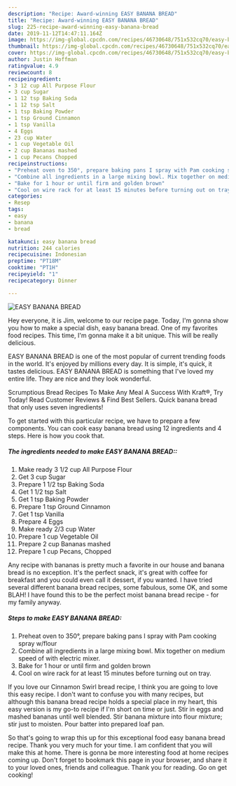 ```yaml
---
description: "Recipe: Award-winning EASY BANANA BREAD"
title: "Recipe: Award-winning EASY BANANA BREAD"
slug: 225-recipe-award-winning-easy-banana-bread
date: 2019-11-12T14:47:11.164Z
image: https://img-global.cpcdn.com/recipes/46730648/751x532cq70/easy-banana-bread-recipe-main-photo.jpg
thumbnail: https://img-global.cpcdn.com/recipes/46730648/751x532cq70/easy-banana-bread-recipe-main-photo.jpg
cover: https://img-global.cpcdn.com/recipes/46730648/751x532cq70/easy-banana-bread-recipe-main-photo.jpg
author: Justin Hoffman
ratingvalue: 4.9
reviewcount: 8
recipeingredient:
- 3 12 cup All Purpose Flour
- 3 cup Sugar
- 1 12 tsp Baking Soda
- 1 12 tsp Salt
- 1 tsp Baking Powder
- 1 tsp Ground Cinnamon
- 1 tsp Vanilla
- 4 Eggs
- 23 cup Water
- 1 cup Vegetable Oil
- 2 cup Bananas mashed
- 1 cup Pecans Chopped
recipeinstructions:
- "Preheat oven to 350°, prepare baking pans I spray with Pam cooking spray w/flour"
- "Combine all ingredients in a large mixing bowl. Mix together on medium speed of with electric mixer."
- "Bake for 1 hour or until firm and golden brown"
- "Cool on wire rack for at least 15 minutes before turning out on tray."
categories:
- Resep
tags:
- easy
- banana
- bread

katakunci: easy banana bread
nutrition: 244 calories
recipecuisine: Indonesian
preptime: "PT18M"
cooktime: "PT1H"
recipeyield: "1"
recipecategory: Dinner

---
```



![EASY BANANA BREAD](https://img-global.cpcdn.com/recipes/46730648/751x532cq70/easy-banana-bread-recipe-main-photo.jpg)

Hey everyone, it is Jim, welcome to our recipe page. Today, I'm gonna show you how to make a special dish, easy banana bread. One of my favorites food recipes. This time, I'm gonna make it a bit unique. This will be really delicious.

EASY BANANA BREAD is one of the most popular of current trending foods in the world. It's enjoyed by millions every day. It is simple, it's quick, it tastes delicious. EASY BANANA BREAD is something that I've loved my entire life. They are nice and they look wonderful.

Scrumptious Bread Recipes To Make Any Meal A Success With Kraft®, Try Today! Read Customer Reviews &amp; Find Best Sellers. Quick banana bread that only uses seven ingredients!


To get started with this particular recipe, we have to prepare a few components. You can cook easy banana bread using 12 ingredients and 4 steps. Here is how you cook that.

##### The ingredients needed to make EASY BANANA BREAD::

1. Make ready 3 1/2 cup All Purpose Flour
1. Get 3 cup Sugar
1. Prepare 1 1/2 tsp Baking Soda
1. Get 1 1/2 tsp Salt
1. Get 1 tsp Baking Powder
1. Prepare 1 tsp Ground Cinnamon
1. Get 1 tsp Vanilla
1. Prepare 4 Eggs
1. Make ready 2/3 cup Water
1. Prepare 1 cup Vegetable Oil
1. Prepare 2 cup Bananas mashed
1. Prepare 1 cup Pecans, Chopped


Any recipe with bananas is pretty much a favorite in our house and banana bread is no exception. It&#39;s the perfect snack, it&#39;s great with coffee for breakfast and you could even call it dessert, if you wanted. I have tried several different banana bread recipes, some fabulous, some OK, and some BLAH! I have found this to be the perfect moist banana bread recipe - for my family anyway. 

##### Steps to make EASY BANANA BREAD:

1. Preheat oven to 350°, prepare baking pans I spray with Pam cooking spray w/flour
1. Combine all ingredients in a large mixing bowl. Mix together on medium speed of with electric mixer.
1. Bake for 1 hour or until firm and golden brown
1. Cool on wire rack for at least 15 minutes before turning out on tray.


If you love our Cinnamon Swirl bread recipe, I think you are going to love this easy recipe. I don&#39;t want to confuse you with many recipes, but although this banana bread recipe holds a special place in my heart, this easy version is my go-to recipe if I&#39;m short on time or just. Stir in eggs and mashed bananas until well blended. Stir banana mixture into flour mixture; stir just to moisten. Pour batter into prepared loaf pan. 

So that's going to wrap this up for this exceptional food easy banana bread recipe. Thank you very much for your time. I am confident that you will make this at home. There is gonna be more interesting food at home recipes coming up. Don't forget to bookmark this page in your browser, and share it to your loved ones, friends and colleague. Thank you for reading. Go on get cooking!
